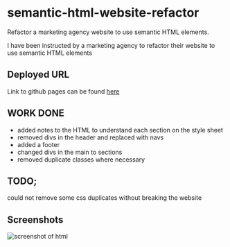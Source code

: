 # semantic-html-website-refactor

Refactor a marketing agency website to use semantic HTML elements.

I have been instructed by a marketing agency to refactor their website to use semantic HTML elements

## Deployed URL

Link to github pages can be found [here](https://anabwarsame.github.io/semantic-html-website-refactor/)

## WORK DONE

- added notes to the HTML to understand each section on the style sheet
- removed divs in the header and replaced with navs
- added a footer
- changed divs in the main to sections
- removed duplicate classes where necessary

## TODO;

could not remove some css duplicates without breaking the website

## Screenshots

![screenshot of html](./assets/images/webpage_screenshot.png)
